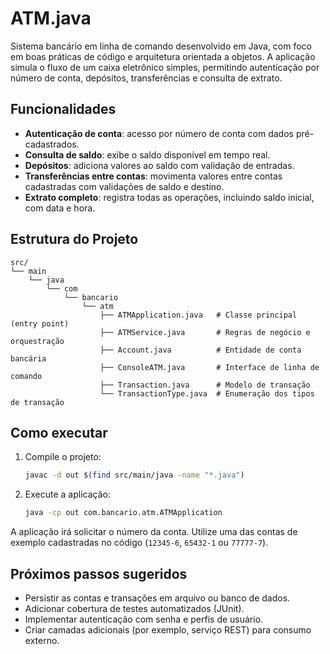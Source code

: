 # ATM.java

Sistema bancário em linha de comando desenvolvido em Java, com foco em boas práticas de código e arquitetura orientada a objetos. A aplicação simula o fluxo de um caixa eletrônico simples, permitindo autenticação por número de conta, depósitos, transferências e consulta de extrato.

## Funcionalidades

- **Autenticação de conta**: acesso por número de conta com dados pré-cadastrados.
- **Consulta de saldo**: exibe o saldo disponível em tempo real.
- **Depósitos**: adiciona valores ao saldo com validação de entradas.
- **Transferências entre contas**: movimenta valores entre contas cadastradas com validações de saldo e destino.
- **Extrato completo**: registra todas as operações, incluindo saldo inicial, com data e hora.

## Estrutura do Projeto

```
src/
└── main
    └── java
        └── com
            └── bancario
                └── atm
                    ├── ATMApplication.java   # Classe principal (entry point)
                    ├── ATMService.java       # Regras de negócio e orquestração
                    ├── Account.java          # Entidade de conta bancária
                    ├── ConsoleATM.java       # Interface de linha de comando
                    ├── Transaction.java      # Modelo de transação
                    └── TransactionType.java  # Enumeração dos tipos de transação
```

## Como executar

1. Compile o projeto:
   ```bash
   javac -d out $(find src/main/java -name "*.java")
   ```
2. Execute a aplicação:
   ```bash
   java -cp out com.bancario.atm.ATMApplication
   ```

A aplicação irá solicitar o número da conta. Utilize uma das contas de exemplo cadastradas no código (`12345-6`, `65432-1` ou `77777-7`).

## Próximos passos sugeridos

- Persistir as contas e transações em arquivo ou banco de dados.
- Adicionar cobertura de testes automatizados (JUnit).
- Implementar autenticação com senha e perfis de usuário.
- Criar camadas adicionais (por exemplo, serviço REST) para consumo externo.
